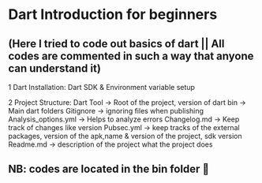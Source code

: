 # Dart Introduction for beginners 

## (Here I tried to code out basics of dart || All codes are commented in such a way that anyone can understand it)


1 Dart Installation:  Dart SDK & Environment variable setup

2 Project Structure: 
   Dart Tool → Root of the project, version of dart
   bin → Main dart folders
   Gitignore → ignoring files when publishing 
   Analysis_options.yml → Helps to analyze  errors
   Changelog.md → Keep track of changes like version
   Pubsec.yml → keep tracks of the external packages, version of the apk,name & version of the project, sdk version 
   Readme.md → description of the project what the project does
   
## NB: codes are located in the bin folder 📂 
